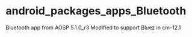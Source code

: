 android_packages_apps_Bluetooth
===============================
Bluetooth app from AOSP 5.1.0_r3 Modified to support Bluez in cm-12.1
